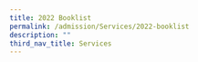 ```yaml
---
title: 2022 Booklist
permalink: /admission/Services/2022-booklist
description: ""
third_nav_title: Services
---
```

